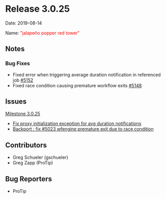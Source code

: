 # Release 3.0.25

Date: 2019-08-14

Name: <span style="color: red"><span class="glyphicon glyphicon-tower"></span> "jalapeño popper red tower"</span>

## Notes

### Bug Fixes

* Fixed error when triggering average duration notification in referenced job [#5152](https://github.com/rundeck/rundeck/pull/5152)
* Fixed race condition causing premature workflow exits [#5148](https://github.com/rundeck/rundeck/pull/5148)

## Issues

[Milestone 3.0.25](https://github.com/rundeck/rundeck/milestone/114)

* [Fix proxy initialization exception for avg duration notifications](https://github.com/rundeck/rundeck/pull/5152)
* [Backport : fix #5023 wfengine premature exit due to race condition](https://github.com/rundeck/rundeck/pull/5148)

## Contributors

* Greg Schueler (gschueler)
* Greg Zapp (ProTip)

## Bug Reporters

* ProTip
